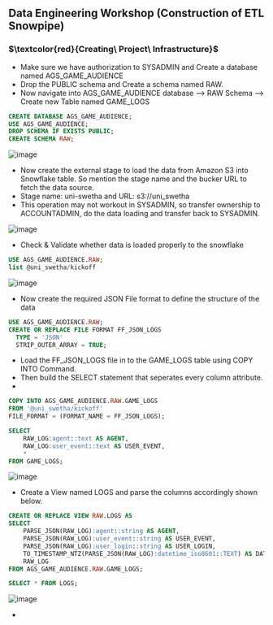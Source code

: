 ## Data Engineering Workshop (Construction of ETL Snowpipe)

### $\textcolor{red}{Creating\ Project\ Infrastructure\}$
* Make sure we have authorization to SYSADMIN and Create a database named AGS_GAME_AUDIENCE
* Drop the PUBLIC schema and Create a schema named RAW.
* Now navigate into AGS_GAME_AUDIENCE database --> RAW Schema --> Create new Table named GAME_LOGS
```SQL
CREATE DATABASE AGS_GAME_AUDIENCE;
USE AGS_GAME_AUDIENCE;
DROP SCHEMA IF EXISTS PUBLIC;
CREATE SCHEMA RAW;
```

 ![image](https://github.com/swethamurthy25/Snowflake_demos/assets/112581595/5a758118-deb0-4795-9021-b7625e6a80ef)

* Now create the external stage to load the data from Amazon S3 into Snowflake table. So mention the stage name and the bucker URL to fetch the data source.
* Stage name: uni-swetha and URL: s3://uni_swetha
* This operation may not workout in SYSADMIN, so transfer ownership to ACCOUNTADMIN, do the data loading and transfer back to SYSADMIN.
  
 ![image](https://github.com/swethamurthy25/Snowflake_demos/assets/112581595/d181d9f1-8440-414a-82f2-1392540ad8d9)

* Check & Validate whether data is loaded properly to the snowflake
```SQL
USE AGS_GAME_AUDIENCE.RAW;
list @uni_swetha/kickoff
```
 ![image](https://github.com/swethamurthy25/Snowflake_demos/assets/112581595/56845f65-3ea1-46c4-814d-64f2b9e296ba)

* Now create the required JSON File format to define the structure of the data
```SQL
USE AGS_GAME_AUDIENCE.RAW;
CREATE OR REPLACE FILE FORMAT FF_JSON_LOGS
  TYPE = 'JSON'
  STRIP_OUTER_ARRAY = TRUE;
```
* Load the FF_JSON_LOGS file in to the GAME_LOGS table using COPY INTO Command.
* Then build the SELECT statement that seperates every column attribute.
* 
```SQL
COPY INTO AGS_GAME_AUDIENCE.RAW.GAME_LOGS
FROM '@uni_swetha/kickoff'
FILE_FORMAT = (FORMAT_NAME = FF_JSON_LOGS);

SELECT 
    RAW_LOG:agent::text AS AGENT,
    RAW_LOG:user_event::text AS USER_EVENT,
    *
FROM GAME_LOGS;
```
 ![image](https://github.com/swethamurthy25/Snowflake_demos/assets/112581595/b5f2dec0-fb7e-44a0-9ad7-18b733692e00)

* Create a View named LOGS and parse the columns accordingly shown below.
```SQL
CREATE OR REPLACE VIEW RAW.LOGS AS
SELECT 
    PARSE_JSON(RAW_LOG):agent::string AS AGENT,
    PARSE_JSON(RAW_LOG):user_event::string AS USER_EVENT,
    PARSE_JSON(RAW_LOG):user_login::string AS USER_LOGIN,
    TO_TIMESTAMP_NTZ(PARSE_JSON(RAW_LOG):datetime_iso8601::TEXT) AS DATETIME_ISO8601,
    RAW_LOG
FROM AGS_GAME_AUDIENCE.RAW.GAME_LOGS;

SELECT * FROM LOGS;
```
 ![image](https://github.com/swethamurthy25/Snowflake_demos/assets/112581595/6bc355ed-281c-4a99-8091-3fc3c7657cec)

* 

